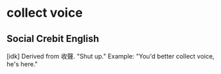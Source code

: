 # collect voice
## Social Crebit English
[idk] Derived from 收聲. "Shut up."
Example:
"You'd better collect voice, he's here."








